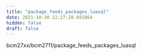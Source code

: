 ```yaml
---
title: "package_feeds_packages_luasql"
date: 2021-10-30 22:27:28.691864
hidden: false
draft: false
---
```


bcm27xx/bcm2711/package_feeds_packages_luasql

